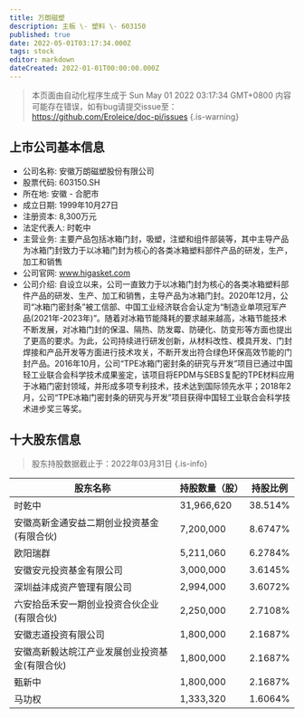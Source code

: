 ```yaml
---
title: 万朗磁塑
description: 主板 \- 塑料 \- 603150
published: true
date: 2022-05-01T03:17:34.000Z
tags: stock
editor: markdown
dateCreated: 2022-01-01T00:00:00.000Z
---
```


> 本页面由自动化程序生成于 Sun May 01 2022 03:17:34 GMT+0800
> 内容可能存在错误，如有bug请提交issue至：https://github.com/Eroleice/doc-pi/issues
{.is-warning}

## 上市公司基本信息
- 公司名称: 安徽万朗磁塑股份有限公司
- 股票代码: 603150.SH
- 所在地: 安徽 - 合肥市
- 成立日期: 1999年10月27日
- 注册资本: 8,300万元
- 法定代表人: 时乾中
- 主营业务: 主要产品包括冰箱门封，吸塑，注塑和组件部装等，其中主导产品为冰箱门封致力于以冰箱门封为核心的各类冰箱塑料部件产品的研发，生产，加工和销售
- 公司官网: www.higasket.com
- 公司介绍: 自设立以来，公司一直致力于以冰箱门封为核心的各类冰箱塑料部件产品的研发、生产、加工和销售，主导产品为冰箱门封。2020年12月，公司“冰箱门密封条”被工信部、中国工业经济联合会认定为“制造业单项冠军产品(2021年-2023年)”。随着对冰箱节能降耗的要求越来越高，冰箱节能技术不断发展，对冰箱门封的保温、隔热、防发霉、防硬化、防变形等方面也提出了更高的要求。为此，公司持续进行研发创新，从材料改性、模具开发、门封焊接和产品开发等方面进行技术攻关，不断开发出符合绿色环保高效节能的门封产品。2016年10月，公司“TPE冰箱门密封条的研究与开发”项目已通过中国轻工业联合会科学技术成果鉴定，该项目将EPDM与SEBS复配的TPE材料应用于冰箱门密封领域，并形成多项专利技术，技术达到国际领先水平；2018年2月，公司“TPE冰箱门密封条的研究与开发”项目获得中国轻工业联合会科学技术进步奖三等奖。


## 十大股东信息
> 股东持股数据截止于：2022年03月31日
{.is-info}

| 股东名称 | 持股数量（股） | 持股比例 |
| --- | --- | --- |
| 时乾中 | 31,966,620 | 38.514% |
| 安徽高新金通安益二期创业投资基金(有限合伙) | 7,200,000 | 8.6747% |
| 欧阳瑞群 | 5,211,060 | 6.2784% |
| 安徽安元投资基金有限公司 | 3,000,000 | 3.6145% |
| 深圳益沣成资产管理有限公司 | 2,994,000 | 3.6072% |
| 六安拾岳禾安一期创业投资合伙企业(有限合伙) | 2,250,000 | 2.7108% |
| 安徽志道投资有限公司 | 1,800,000 | 2.1687% |
| 安徽高新毅达皖江产业发展创业投资基金(有限合伙) | 1,800,000 | 2.1687% |
| 甄新中 | 1,800,000 | 2.1687% |
| 马功权 | 1,333,320 | 1.6064% |




